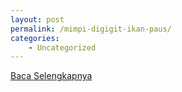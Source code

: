 ```yaml
---
layout: post
permalink: /mimpi-digigit-ikan-paus/
categories:
    - Uncategorized
---
```


[Baca Selengkapnya](/03)